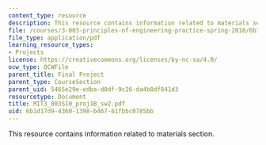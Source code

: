 ```yaml
---
content_type: resource
description: This resource contains information related to materials section.
file: /courses/3-003-principles-of-engineering-practice-spring-2010/6b1d17d943601398b46761fbbc0785bb_MIT3_003S10_proj1B_sw2.pdf
file_type: application/pdf
learning_resource_types:
- Projects
license: https://creativecommons.org/licenses/by-nc-sa/4.0/
ocw_type: OCWFile
parent_title: Final Project
parent_type: CourseSection
parent_uid: 5465e29e-edba-d0df-9c26-da4b8df841d3
resourcetype: Document
title: MIT3_003S10_proj1B_sw2.pdf
uid: 6b1d17d9-4360-1398-b467-61fbbc0785bb
---
```

This resource contains information related to materials section.